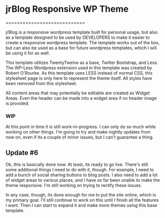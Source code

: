 # jrBlog Responsive WP Theme
============================


jrBlog is a responsive wordpress template built for personal usage, but also as a template designed to be used by DEVELOPERS to make it easier to create a responsive wordpress template. The template works out of the box, but can also be used as a base for future wordpress templates, which I will be using it for as well.

This template utilizes TwentyTwelve as a base, Twitter Bootstrap, and Less. The WP-Less Wordpress extension used in this template was created by Robert O'Rourke. As this template uses LESS instead of normal CSS, this stylesheet page is only here to represent the theme itself. All styles have been removed from this stylesheet.

All content areas that may potentially be editable are created as Widget Areas. Even the header can be made into a widget area if no header image is provided.


### WIP

At this point in time it is still work-in-progress. I can only do so much while working on other things. I'm going to try and make nightly updates from now on, even if its a couple of minor issues, but I can't guarantee a thing.


## Update #6
Ok, this is basically done now. At least, its ready to go live. There's still some additional things I need to do with it, though. For example, I need to add a bunch of social sharing buttons to blog posts. I also need to add a lot of widget areas to various places, and I have so far been unable to make the theme responsive. I'm still working on trying to rectify these issues.

In any case, though, its done enough for me to put the site online, which is my primary goal. I'll still continue to work on this until I finish all the features I want. Then I can start to expand it and make more themes using this base template.